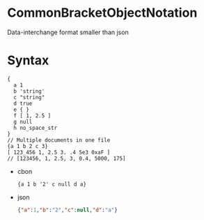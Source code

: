 # CommonBracketObjectNotation
Data-interchange format smaller than json

# Syntax
```cbon
{
  a 1
  b 'string'
  c "string"
  d true
  e { }
  f [ 1, 2.5 ]
  g null
  h no_space_str
}
// Multiple documents in one file
{a 1 b 2 c 3}
[ 123_456 1, 2.5 3. .4 5e3 0xaF ]
// [123456, 1, 2.5, 3, 0.4, 5000, 175]
```

- cbon
  ```cbon
  {a 1 b '2' c null d a}
  ```
- json
  ```json
  {"a":1,"b":"2","c":null,"d":"a"}
  ```
